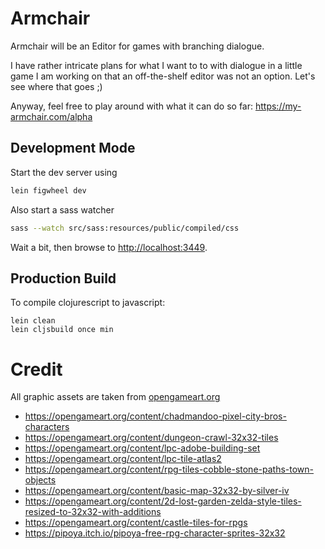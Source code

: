 # Armchair

Armchair will be an Editor for games with branching dialogue.

I have rather intricate plans for what I want to to with dialogue in a little
game I am working on that an off-the-shelf editor was not an option. Let's see where that goes ;)

Anyway, feel free to play around with what it can do so far: https://my-armchair.com/alpha

## Development Mode

Start the dev server using 

```bash
lein figwheel dev
```

Also start a sass watcher

```bash
sass --watch src/sass:resources/public/compiled/css
```

Wait a bit, then browse to [http://localhost:3449](http://localhost:3449).

## Production Build

To compile clojurescript to javascript:

```
lein clean
lein cljsbuild once min
```

# Credit

All graphic assets are taken from [opengameart.org](https://opengameart.org)

- https://opengameart.org/content/chadmandoo-pixel-city-bros-characters
- https://opengameart.org/content/dungeon-crawl-32x32-tiles
- https://opengameart.org/content/lpc-adobe-building-set
- https://opengameart.org/content/lpc-tile-atlas2
- https://opengameart.org/content/rpg-tiles-cobble-stone-paths-town-objects
- https://opengameart.org/content/basic-map-32x32-by-silver-iv
- https://opengameart.org/content/2d-lost-garden-zelda-style-tiles-resized-to-32x32-with-additions
- https://opengameart.org/content/castle-tiles-for-rpgs
- https://pipoya.itch.io/pipoya-free-rpg-character-sprites-32x32
